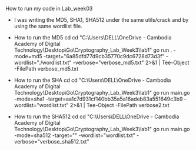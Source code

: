 How to run my code in Lab_week03
- I was writing the MD5, SHA1, SHA512 under the same utils/crack and by using the same wordlist file.
  
- How to run the MD5
  cd cd "C:\Users\DELL\OneDrive - Cambodia Academy of Digital Technology\Desktop\Go\Cryptography_Lab_Week3\lab1"
  go run . -mode=md5 -target="6a85dfd77d9cb35770c9dc6728d73d3f" -wordlist="./wordlist.txt" -verbose="verbose_md5.txt" 2>&1 | Tee-Object -FilePath verbose_md5.txt
  
- How to run the SHA
  cd cd "C:\Users\DELL\OneDrive - Cambodia Academy of Digital Technology\Desktop\Go\Cryptography_Lab_Week3\lab1"
  go run main.go -mode=sha1 -target=aa1c7d931cf140bb35a5a16adeb83a551649c3b9 -wordlist="wordlist.txt" 2>&1 | Tee-Object -FilePath verbose2.txt
  
- How to run the SHA512
  cd cd "C:\Users\DELL\OneDrive - Cambodia Academy of Digital Technology\Desktop\Go\Cryptography_Lab_Week3\lab1"
  go run main.go -mode=sha512 -target="<hash>" -wordlist="wordlist.txt" -verbose="verbose_sha512.txt"
